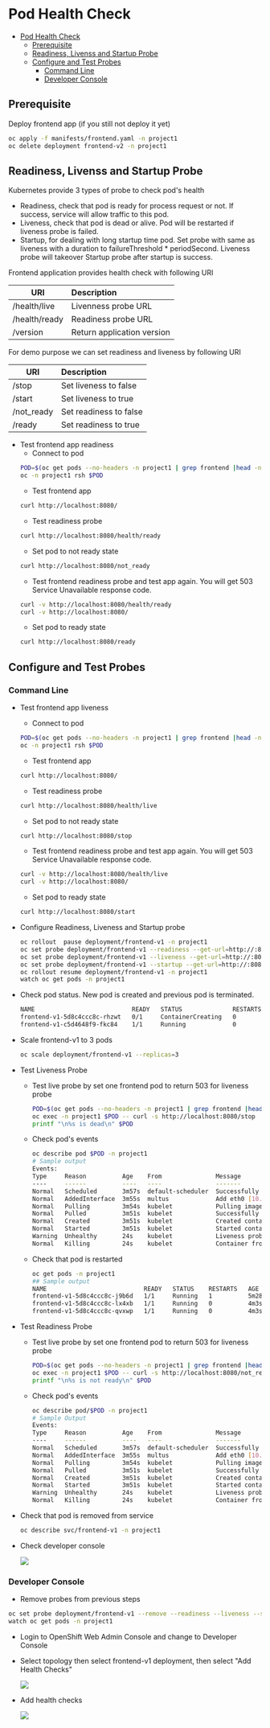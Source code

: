 # Pod Health Check
<!-- TOC -->

- [Pod Health Check](#pod-health-check)
  - [Prerequisite](#prerequisite)
  - [Readiness, Livenss and Startup Probe](#readiness-livenss-and-startup-probe)
  - [Configure and Test Probes](#configure-and-test-probes)
    - [Command Line](#command-line)
    - [Developer Console](#developer-console)

<!-- /TOC -->
## Prerequisite

Deploy frontend app (if you still not deploy it yet)

  ```bash
  oc apply -f manifests/frontend.yaml -n project1
  oc delete deployment frontend-v2 -n project1
  ```

## Readiness, Livenss and Startup Probe

Kubernetes provide 3 types of probe to check pod's health
- Readiness, check that pod is ready for process request or not. If success, service will allow traffic to this pod.
- Liveness, check that pod is dead or alive. Pod will be restarted if liveness probe is failed.
- Startup, for dealing with long startup time pod. Set probe with same as liveness with a duration to failureThreshold * periodSecond. Liveness probe will takeover Startup probe after startup is success.
  
Frontend application provides health check with following URI


| URI        | Description  |
| ------------- |:-------------|
|/health/live|Livenness probe URL|
|/health/ready|Readiness probe URL|
|/version|Return application version|


For demo purpose we can set readiness and liveness by following URI


| URI        | Description  |
| ------------- |:-------------|
|/stop|Set liveness to false|
|/start|Set liveness to true|
|/not_ready|Set readiness to false|
|/ready|Set readiness to true|


- Test frontend app readiness
  - Connect to pod
  ```bash
  POD=$(oc get pods --no-headers -n project1 | grep frontend |head -n 1| awk '{print $1}')
  oc -n project1 rsh $POD
  ```
  - Test frontend app
  ```bash
  curl http://localhost:8080/
  ```
  - Test readiness probe
  ```bash
  curl http://localhost:8080/health/ready
  ```
  - Set pod to not ready state 
  ```bash
  curl http://localhost:8080/not_ready
  ```
  - Test frontend readiness probe and test app again. You will get 503 Service Unavailable response code.
  ```bash
  curl -v http://localhost:8080/health/ready
  curl -v http://localhost:8080/ 
  ```
  - Set pod  to ready state
  ```bash
  curl http://localhost:8080/ready
  ```
## Configure and Test Probes
### Command Line
- Test frontend app liveness
  - Connect to pod
  ```bash
  POD=$(oc get pods --no-headers -n project1 | grep frontend |head -n 1| awk '{print $1}')
  oc -n project1 rsh $POD
  ```
  - Test frontend app
  ```bash
  curl http://localhost:8080/
  ```
  - Test readiness probe
  ```bash
  curl http://localhost:8080/health/live
  ```
  - Set pod to not ready state 
  ```bash
  curl http://localhost:8080/stop
  ```
  - Test frontend readiness probe and test app again. You will get 503 Service Unavailable response code.
  ```bash
  curl -v http://localhost:8080/health/live
  curl -v http://localhost:8080/ 
  ```
  - Set pod  to ready state
  ```bash
  curl http://localhost:8080/start
  ```

- Configure Readiness, Liveness and Startup probe
    ```bash
    oc rollout  pause deployment/frontend-v1 -n project1
    oc set probe deployment/frontend-v1 --readiness --get-url=http://:8080/health/ready --initial-delay-seconds=8 --failure-threshold=1 --period-seconds=3 --timeout-seconds=5 -n project1
    oc set probe deployment/frontend-v1 --liveness --get-url=http://:8080/health/live --initial-delay-seconds=5 --failure-threshold=1 --period-seconds=10 --timeout-seconds=5  -n project1
    oc set probe deployment/frontend-v1 --startup --get-url=http://:8080/health/live --initial-delay-seconds=5  --period-seconds=10 -n project1
    oc rollout resume deployment/frontend-v1 -n project1
    watch oc get pods -n project1
    ```
- Check pod status. New pod is created and previous pod is terminated.
    ```bash
    NAME                           READY   STATUS              RESTARTS   AGE
    frontend-v1-5d8c4ccc8c-rhzwt   0/1     ContainerCreating   0          3s
    frontend-v1-c5d4648f9-fkc84    1/1     Running             0          49s
    ```
- Scale frontend-v1 to 3 pods
    ```bash
    oc scale deployment/frontend-v1 --replicas=3
    ```
- Test Liveness Probe
  - Test live probe by set one frontend pod to return 503 for liveness probe
      ```bash
      POD=$(oc get pods --no-headers -n project1 | grep frontend |head -n 1| awk '{print $1}')
      oc exec -n project1 $POD -- curl -s http://localhost:8080/stop
      printf "\n%s is dead\n" $POD
      ```
  - Check pod's events
      ```bash
      oc describe pod $POD -n project1
      # Sample output
      Events:
      Type     Reason          Age    From               Message
      ----     ------          ----   ----               -------
      Normal   Scheduled       3m57s  default-scheduler  Successfully assigned project1/frontend-v1-5d8c4ccc8c-j9b6d to ip-10-0-148-247.ap-southeast-1.compute.internal
      Normal   AddedInterface  3m55s  multus             Add eth0 [10.131.0.112/23]
      Normal   Pulling         3m54s  kubelet            Pulling image "quay.io/voravitl/frontend-js:v1"
      Normal   Pulled          3m51s  kubelet            Successfully pulled image "quay.io/voravitl/frontend-js:v1" in 2.988138314s
      Normal   Created         3m51s  kubelet            Created container frontend
      Normal   Started         3m51s  kubelet            Started container frontend
      Warning  Unhealthy       24s    kubelet            Liveness probe failed: HTTP probe failed with statuscode: 503
      Normal   Killing         24s    kubelet            Container frontend failed liveness probe, will be restarted
      ```
  - Check that pod is restarted 
      ```bash
      oc get pods -n project1
      ## Sample output
      NAME                           READY   STATUS    RESTARTS   AGE
      frontend-v1-5d8c4ccc8c-j9b6d   1/1     Running   1          5m28s
      frontend-v1-5d8c4ccc8c-lx4xb   1/1     Running   0          4m3s
      frontend-v1-5d8c4ccc8c-qvxwp   1/1     Running   0          4m3s
      ```
- Test Readiness Probe
  - Test live probe by set one frontend pod to return 503 for liveness probe
      ```bash
      POD=$(oc get pods --no-headers -n project1 | grep frontend |head -n 1| awk '{print $1}')
      oc exec -n project1 $POD -- curl -s http://localhost:8080/not_ready
      printf "\n%s is not ready\n" $POD
      ```
  - Check pod's events
    ```bash
    oc describe pod/$POD -n project1
    # Sample Output
    Events:
    Type     Reason          Age    From               Message
    ----     ------          ----   ----               -------
    Normal   Scheduled       3m57s  default-scheduler  Successfully assigned project1/frontend-v1-5d8c4ccc8c-j9b6d to ip-10-0-148-247.ap-southeast-1.compute.internal
    Normal   AddedInterface  3m55s  multus             Add eth0 [10.131.0.112/23]
    Normal   Pulling         3m54s  kubelet            Pulling image "quay.io/voravitl/frontend-js:v1"
    Normal   Pulled          3m51s  kubelet            Successfully pulled image "quay.io/voravitl/frontend-js:v1" in 2.988138314s
    Normal   Created         3m51s  kubelet            Created container frontend
    Normal   Started         3m51s  kubelet            Started container frontend
    Warning  Unhealthy       24s    kubelet            Liveness probe failed: HTTP probe failed with statuscode: 503
    Normal   Killing         24s    kubelet            Container frontend failed liveness probe, will be restarted
    ```
- Check that pod is removed from service
    ```bash
    oc describe svc/frontend-v1 -n project1
    ```
- Check developer console
  
    ![](images/pod-not-ready-dev-console.png)
    
### Developer Console
- Remove  probes from previous steps
```bash
oc set probe deployment/frontend-v1 --remove --readiness --liveness --startup -n project1
watch oc get pods -n project1
```
- Login to OpenShift Web Admin Console and change to Developer Console
- Select topology then select frontend-v1 deployment, then select "Add Health Checks"
  
  ![](images/dev-console-add-health-checks.png)
  
- Add health checks
  
  ![](images/dev-console-add-health-checks-02.png)